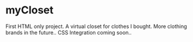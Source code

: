 # myCloset
First HTML only project. A virtual closet for clothes I bought.
More clothing brands in the future..
CSS Integration coming soon..


